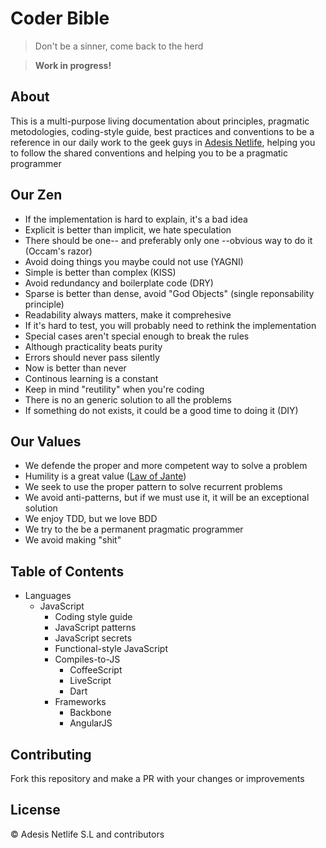 # Coder Bible

> Don't be a sinner, come back to the herd

> **Work in progress!**

## About

This is a multi-purpose living documentation about principles, pragmatic metodologies, coding-style guide, best practices and conventions to be a reference in our daily work to the geek guys in [Adesis Netlife][adesis], helping you to follow the shared conventions and helping you to be a pragmatic programmer

## Our Zen

- If the implementation is hard to explain, it's a bad idea
- Explicit is better than implicit, we hate speculation
- There should be one-- and preferably only one --obvious way to do it (Occam's razor)
- Avoid doing things you maybe could not use (YAGNI)
- Simple is better than complex (KISS)
- Avoid redundancy and boilerplate code (DRY)
- Sparse is better than dense, avoid "God Objects" (single reponsability principle)
- Readability always matters, make it comprehesive
- If it's hard to test, you will probably need to rethink the implementation
- Special cases aren't special enough to break the rules
- Although practicality beats purity
- Errors should never pass silently
- Now is better than never
- Continous learning is a constant
- Keep in mind "reutility" when you're coding
- There is no an generic solution to all the problems
- If something do not exists, it could be a good time to doing it (DIY)

## Our Values

- We defende the proper and more competent way to solve a problem
- Humility is a great value ([Law of Jante][jante])
- We seek to use the proper pattern to solve recurrent problems
- We avoid anti-patterns, but if we must use it, it will be an exceptional solution
- We enjoy TDD, but we love BDD
- We try to the be a permanent pragmatic programmer
- We avoid making "shit"

## Table of Contents

- Languages
  - JavaScript
    - Coding style guide
    - JavaScript patterns
    - JavaScript secrets
    - Functional-style JavaScript
    - Compiles-to-JS
      - CoffeeScript
      - LiveScript
      - Dart
    - Frameworks
      - Backbone
      - AngularJS

## Contributing

Fork this repository and make a PR with your changes or improvements

## License

© Adesis Netlife S.L and contributors


[adesis]: http://www.adesis.com
[jante]: https://en.wikipedia.org/wiki/Law_of_Jante
